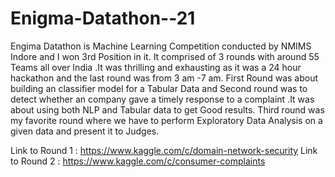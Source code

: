 # Enigma-Datathon--21

Engima Datathon is Machine Learning Competition conducted by NMIMS Indore and I won 3rd Position in it.
It comprised of 3 rounds with around 55 Teams all over India .It was thrilling and exhausting as it was a 24 hour hackathon and the last round was from 3 am -7 am.
First Round was about building an classifier model for a Tabular Data and Second round was to detect whether an company gave a timely response to a complaint .It was about using both NLP and Tabular data to get Good results.
Third round was my favorite round where we have to perform Exploratory Data Analysis on a given data and present it to Judges.

Link to Round 1 : https://www.kaggle.com/c/domain-network-security
Link to Round 2 : https://www.kaggle.com/c/consumer-complaints
